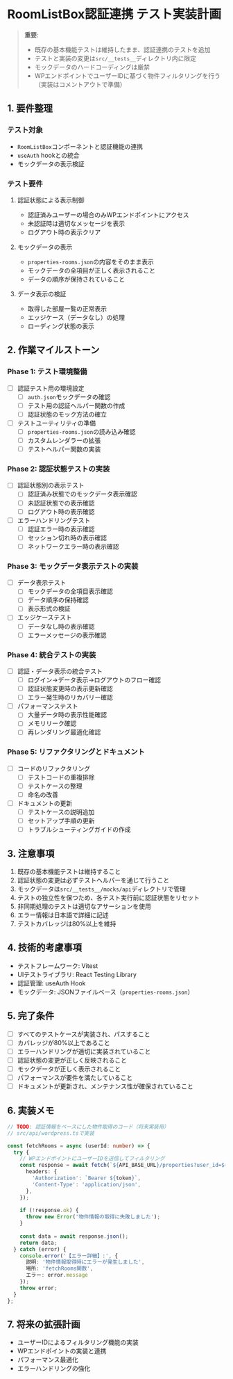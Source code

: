 # RoomListBox認証連携 テスト実装計画

> **重要**: 
> - 既存の基本機能テストは維持したまま、認証連携のテストを追加
> - テストと実装の変更は`src/__tests__`ディレクトリ内に限定
> - モックデータのハードコーディングは厳禁
> - WPエンドポイントでユーザーIDに基づく物件フィルタリングを行う（実装はコメントアウトで準備）

## 1. 要件整理

### テスト対象
- `RoomListBox`コンポーネントと認証機能の連携
- `useAuth` hookとの統合
- モックデータの表示検証

### テスト要件
1. 認証状態による表示制御
   - 認証済みユーザーの場合のみWPエンドポイントにアクセス
   - 未認証時は適切なメッセージを表示
   - ログアウト時の表示クリア

2. モックデータの表示
   - `properties-rooms.json`の内容をそのまま表示
   - モックデータの全項目が正しく表示されること
   - データの順序が保持されていること

3. データ表示の検証
   - 取得した部屋一覧の正常表示
   - エッジケース（データなし）の処理
   - ローディング状態の表示

## 2. 作業マイルストーン

### Phase 1: テスト環境整備
- [ ] 認証テスト用の環境設定
  - [ ] `auth.json`モックデータの確認
  - [ ] テスト用の認証ヘルパー関数の作成
  - [ ] 認証状態のモック方法の確立
- [ ] テストユーティリティの準備
  - [ ] `properties-rooms.json`の読み込み確認
  - [ ] カスタムレンダラーの拡張
  - [ ] テストヘルパー関数の実装

### Phase 2: 認証状態テストの実装
- [ ] 認証状態別の表示テスト
  - [ ] 認証済み状態でのモックデータ表示確認
  - [ ] 未認証状態での表示確認
  - [ ] ログアウト時の表示確認
- [ ] エラーハンドリングテスト
  - [ ] 認証エラー時の表示確認
  - [ ] セッション切れ時の表示確認
  - [ ] ネットワークエラー時の表示確認

### Phase 3: モックデータ表示テストの実装
- [ ] データ表示テスト
  - [ ] モックデータの全項目表示確認
  - [ ] データ順序の保持確認
  - [ ] 表示形式の検証
- [ ] エッジケーステスト
  - [ ] データなし時の表示確認
  - [ ] エラーメッセージの表示確認

### Phase 4: 統合テストの実装
- [ ] 認証・データ表示の統合テスト
  - [ ] ログイン→データ表示→ログアウトのフロー確認
  - [ ] 認証状態変更時の表示更新確認
  - [ ] エラー発生時のリカバリー確認
- [ ] パフォーマンステスト
  - [ ] 大量データ時の表示性能確認
  - [ ] メモリリーク確認
  - [ ] 再レンダリング最適化確認

### Phase 5: リファクタリングとドキュメント
- [ ] コードのリファクタリング
  - [ ] テストコードの重複排除
  - [ ] テストケースの整理
  - [ ] 命名の改善
- [ ] ドキュメントの更新
  - [ ] テストケースの説明追加
  - [ ] セットアップ手順の更新
  - [ ] トラブルシューティングガイドの作成

## 3. 注意事項
1. 既存の基本機能テストは維持すること
2. 認証状態の変更は必ずテストヘルパーを通じて行うこと
3. モックデータは`src/__tests__/mocks/api`ディレクトリで管理
4. テストの独立性を保つため、各テスト実行前に認証状態をリセット
5. 非同期処理のテストは適切なアサーションを使用
6. エラー情報は日本語で詳細に記述
7. テストカバレッジは80%以上を維持

## 4. 技術的考慮事項
- テストフレームワーク: Vitest
- UIテストライブラリ: React Testing Library
- 認証管理: useAuth Hook
- モックデータ: JSONファイルベース（`properties-rooms.json`）

## 5. 完了条件
- [ ] すべてのテストケースが実装され、パスすること
- [ ] カバレッジが80%以上であること
- [ ] エラーハンドリングが適切に実装されていること
- [ ] 認証状態の変更が正しく反映されること
- [ ] モックデータが正しく表示されること
- [ ] パフォーマンスが要件を満たしていること
- [ ] ドキュメントが更新され、メンテナンス性が確保されていること

## 6. 実装メモ
```typescript
// TODO: 認証情報をベースにした物件取得のコード（将来実装用）
// src/api/wordpress.tsで実装

const fetchRooms = async (userId: number) => {
  try {
    // WPエンドポイントにユーザーIDを送信してフィルタリング
    const response = await fetch(`${API_BASE_URL}/properties?user_id=${userId}`, {
      headers: {
        'Authorization': `Bearer ${token}`,
        'Content-Type': 'application/json',
      },
    });
    
    if (!response.ok) {
      throw new Error('物件情報の取得に失敗しました');
    }
    
    const data = await response.json();
    return data;
  } catch (error) {
    console.error('【エラー詳細】:', {
      説明: '物件情報取得時にエラーが発生しました',
      場所: 'fetchRooms関数',
      エラー: error.message
    });
    throw error;
  }
};
```

## 7. 将来の拡張計画
- ユーザーIDによるフィルタリング機能の実装
- WPエンドポイントの実装と連携
- パフォーマンス最適化
- エラーハンドリングの強化 